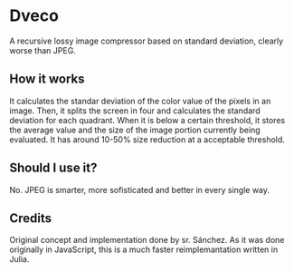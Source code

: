 # Dveco
A recursive lossy image compressor based on standard deviation, clearly worse than JPEG.

## How it works
It calculates the standar deviation of the color value of the pixels in an image. Then, it splits the screen in four and calculates the standard deviation for each quadrant. When it is below a certain threshold, it stores the average value and the size of the image portion currently being evaluated. It has around 10-50% size reduction at a acceptable threshold. 

## Should I use it?
No. JPEG is smarter, more sofisticated and better in every single way. 

## Credits

Original concept and implementation done by sr. Sánchez. As it was done originally in JavaScript, this is a much faster reimplemantation written in Julia. 

